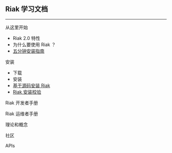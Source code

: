 

Riak 学习文档
-----------

----------


从这里开始

- Riak 2.0 特性
- 为什么要使用 Riak ？
- [五分钟安装指南](https://github.com/moooofly/RiakDocs/blob/master/Start%20Here/%E4%BA%94%E5%88%86%E9%92%9F%E5%AE%89%E8%A3%85%E6%8C%87%E5%8D%97.md)


安装

- 下载
- 安装
- [基于源码安装 Riak](https://github.com/moooofly/RiakDocs/blob/master/Installing/%E5%9F%BA%E4%BA%8E%E6%BA%90%E7%A0%81%E5%AE%89%E8%A3%85%20Riak.md)
- [Riak 安装校验](https://github.com/moooofly/RiakDocs/blob/master/Installing/Riak%20%E5%AE%89%E8%A3%85%E6%A0%A1%E9%AA%8C.md)


Riak 开发者手册

Riak 运维者手册

理论和概念

社区

APIs